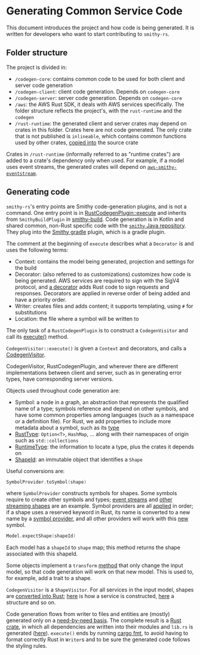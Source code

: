 # Generating Common Service Code

This document introduces the project and how code is being generated. It is written for developers who want to start contributing to `smithy-rs`.

## Folder structure

The project is divided in:

- `/codegen-core`: contains common code to be used for both client and server code generation
- `/codegen-client`: client code generation. Depends on `codegen-core`
- `/codegen-server`: server code generation. Depends on `codegen-core`
- `/aws`: the AWS Rust SDK, it deals with AWS services specifically. The folder structure reflects the project's, with the `rust-runtime` and the `codegen`
- `/rust-runtime`: the generated client and server crates may depend on crates in this folder. Crates here are not code generated. The only crate that is not published is `inlineable`,
which contains common functions used by other crates, [copied into][1] the source crate

Crates in `/rust-runtime` (informally referred to as "runtime crates") are added to a crate's dependency only when used.
For example, if a model uses event streams, the generated crates will depend on [`aws-smithy-eventstream`][2].

## Generating code

`smithy-rs`'s entry points are Smithy code-generation plugins, and is not a command. One entry point is in [RustCodegenPlugin::execute][3] and
inherits from `SmithyBuildPlugin` in [smithy-build][4]. Code generation is in Kotlin and shared common, non-Rust specific code with the [`smithy` Java repository][5]. They plug into the [Smithy gradle][6] plugin, which is a gradle plugin.

The comment at the beginning of `execute` describes what a `Decorator` is and uses the following terms:

- Context: contains the model being generated, projection and settings for the build
- Decorator: (also referred to as customizations) customizes how code is being generated. AWS services are required to sign with the SigV4 protocol, and [a decorator][7] adds Rust code to sign requests and responses.
  Decorators are applied in reverse order of being added and have a priority order.
- Writer: creates files and adds content; it supports templating, using `#` for substitutions
- Location: the file where a symbol will be written to

The only task of a `RustCodegenPlugin` is to construct a `CodegenVisitor` and call its [execute()][8] method.

`CodegenVisitor::execute()` is given a `Context` and decorators, and calls a [CodegenVisitor][9].

CodegenVisitor, RustCodegenPlugin, and wherever there are different implementations between client and server, such as in generating error types,
have corresponding server versions.

Objects used throughout code generation are:

- Symbol: a node in a graph, an abstraction that represents the qualified name of a type; symbols reference and depend on other symbols, and have some common properties among languages (such as a namespace or a definition file). For Rust, we add properties to include more metadata about a symbol, such as its [type][10]
- [RustType][11]: `Option<T>`, `HashMap`, ... along with their namespaces of origin such as `std::collections`
- [RuntimeType][12]: the information to locate a type, plus the crates it depends on
- [ShapeId][13]: an immutable object that identifies a `Shape`

Useful conversions are:

```kotlin
SymbolProvider.toSymbol(shape)
```

where `SymbolProvider` constructs symbols for shapes. Some symbols require to create other symbols and types;
[event streams][14] and [other streaming shapes][15] are an example.
Symbol providers are all [applied][16] in order; if a shape uses a reserved keyword in Rust, its name is converted to a new name by a [symbol provider][17],
and all other providers will work with this [new][18] symbol.

```kotlin
Model.expectShape(shapeId)
```

Each model has a `shapeId` to `shape` map; this method returns the shape associated with this shapeId.

Some objects implement a `transform` [method][19] that only change the input model, so that code generation will work on that new model. This is used to, for example, add a trait to a shape.

`CodegenVisitor` is a `ShapeVisitor`. For all services in the input model, shapes are [converted into Rust][20];
[here][21] is how a service is constructed,
[here][22] a structure and so on.

Code generation flows from writer to files and entities are (mostly) generated only on a [need-by-need basis][23].
The complete result is a [Rust crate][24],
in which all dependencies are written into their modules and `lib.rs` is generated ([here][25]).
`execute()` ends by running [cargo fmt][26],
to avoid having to format correctly Rust in `Writer`s and to be sure the generated code follows the styling rules.

[1]: https://github.com/smithy-lang/smithy-rs/blob/db48039065bec890ef387385773b37154b555b14/codegen/src/main/kotlin/software/amazon/smithy/rust/codegen/rustlang/CargoDependency.kt#L95-L95
[2]: https://docs.rs/aws-smithy-eventstream
[3]: https://github.com/smithy-lang/smithy-rs/blob/db48039065bec890ef387385773b37154b555b14/codegen/src/main/kotlin/software/amazon/smithy/rust/codegen/smithy/RustCodegenPlugin.kt#L34
[4]: https://github.com/awslabs/smithy/tree/main/smithy-build
[5]: https://github.com/awslabs/smithy
[6]: https://awslabs.github.io/smithy/1.0/guides/building-models/gradle-plugin.html
[7]: https://github.com/smithy-lang/smithy-rs/blob/db48039065bec890ef387385773b37154b555b14/aws/sdk-codegen/src/main/kotlin/software/amazon/smithy/rustsdk/SigV4SigningDecorator.kt#L45
[8]: https://github.com/smithy-lang/smithy-rs/blob/db48039065bec890ef387385773b37154b555b14/codegen/src/main/kotlin/software/amazon/smithy/rust/codegen/smithy/CodegenVisitor.kt#L115-L115
[9]: https://github.com/smithy-lang/smithy-rs/blob/db48039065bec890ef387385773b37154b555b14/codegen/src/main/kotlin/software/amazon/smithy/rust/codegen/smithy/CodegenVisitor.kt#L44
[10]: https://github.com/smithy-lang/smithy-rs/blob/db48039065bec890ef387385773b37154b555b14/codegen/src/main/kotlin/software/amazon/smithy/rust/codegen/smithy/SymbolVisitor.kt#L363-L363
[11]: https://github.com/smithy-lang/smithy-rs/blob/db48039065bec890ef387385773b37154b555b14/codegen/src/main/kotlin/software/amazon/smithy/rust/codegen/rustlang/RustTypes.kt#L25-L25
[12]: https://github.com/smithy-lang/smithy-rs/blob/db48039065bec890ef387385773b37154b555b14/codegen/src/main/kotlin/software/amazon/smithy/rust/codegen/smithy/RuntimeTypes.kt#L113-L113
[13]: https://awslabs.github.io/smithy/1.0/spec/core/model.html#shape-id
[14]: https://github.com/smithy-lang/smithy-rs/blob/db48039065bec890ef387385773b37154b555b14/codegen/src/main/kotlin/software/amazon/smithy/rust/codegen/smithy/EventStreamSymbolProvider.kt#L65-L65
[15]: https://github.com/smithy-lang/smithy-rs/blob/db48039065bec890ef387385773b37154b555b14/codegen/src/main/kotlin/software/amazon/smithy/rust/codegen/smithy/StreamingTraitSymbolProvider.kt#L26-L26
[16]: https://github.com/smithy-lang/smithy-rs/blob/db48039065bec890ef387385773b37154b555b14/codegen/src/main/kotlin/software/amazon/smithy/rust/codegen/smithy/RustCodegenPlugin.kt#L62-L62
[17]: https://github.com/smithy-lang/smithy-rs/blob/db48039065bec890ef387385773b37154b555b14/codegen/src/main/kotlin/software/amazon/smithy/rust/codegen/rustlang/RustReservedWords.kt#L26-L26
[18]: https://github.com/smithy-lang/smithy-rs/blob/db48039065bec890ef387385773b37154b555b14/codegen/src/main/kotlin/software/amazon/smithy/rust/codegen/smithy/EventStreamSymbolProvider.kt#L38-L38
[19]: https://github.com/smithy-lang/smithy-rs/blob/db48039065bec890ef387385773b37154b555b14/codegen/src/main/kotlin/software/amazon/smithy/rust/codegen/smithy/transformers/OperationNormalizer.kt#L52-L52
[20]: https://github.com/smithy-lang/smithy-rs/blob/db48039065bec890ef387385773b37154b555b14/codegen/src/main/kotlin/software/amazon/smithy/rust/codegen/smithy/CodegenVisitor.kt#L119-L119
[21]: https://github.com/smithy-lang/smithy-rs/blob/db48039065bec890ef387385773b37154b555b14/codegen/src/main/kotlin/software/amazon/smithy/rust/codegen/smithy/CodegenVisitor.kt#L150-L150
[22]: https://github.com/smithy-lang/smithy-rs/blob/db48039065bec890ef387385773b37154b555b14/codegen/src/main/kotlin/software/amazon/smithy/rust/codegen/smithy/CodegenVisitor.kt#L172-L172
[23]: https://github.com/smithy-lang/smithy-rs/blob/db48039065bec890ef387385773b37154b555b14/codegen/src/main/kotlin/software/amazon/smithy/rust/codegen/smithy/CodegenDelegator.kt#L119-L126
[24]: https://github.com/smithy-lang/smithy-rs/blob/db48039065bec890ef387385773b37154b555b14/codegen/src/main/kotlin/software/amazon/smithy/rust/codegen/smithy/CodegenDelegator.kt#L42-L42
[25]: https://github.com/smithy-lang/smithy-rs/blob/db48039065bec890ef387385773b37154b555b14/codegen/src/main/kotlin/software/amazon/smithy/rust/codegen/smithy/CodegenDelegator.kt#L96-L107
[26]: https://github.com/smithy-lang/smithy-rs/blob/db48039065bec890ef387385773b37154b555b14/codegen/src/main/kotlin/software/amazon/smithy/rust/codegen/smithy/CodegenVisitor.kt#L133-L133
